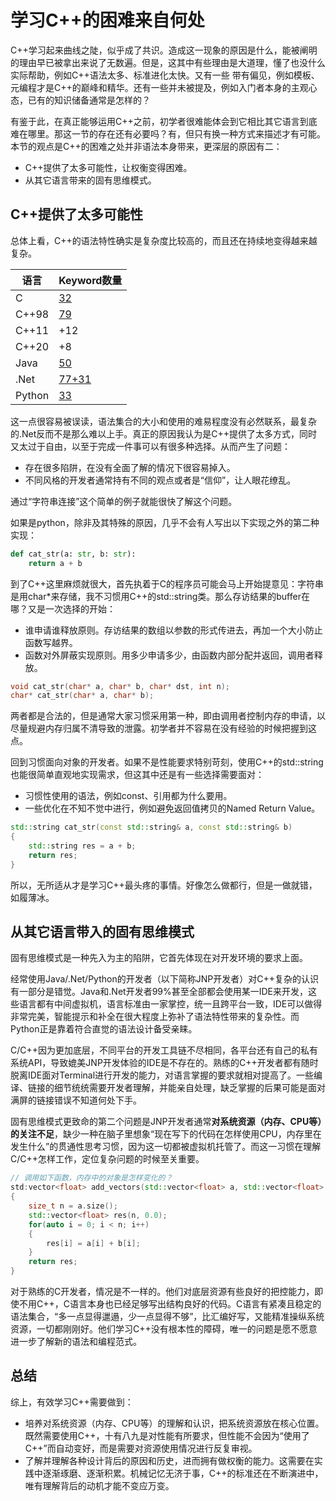 # 学习C++的困难来自何处

C++学习起来曲线之陡，似乎成了共识。造成这一现象的原因是什么，能被阐明的理由早已被拿出来说了无数遍。但是，这其中有些理由是大道理，懂了也没什么实际帮助，例如C++语法太多、标准进化太快。又有一些
带有偏见，例如模板、元编程才是C++的巅峰和精华。还有一些并未被提及，例如入门者本身的主观心态，已有的知识储备通常是怎样的？

有鉴于此，在真正能够运用C++之前，初学者很难能体会到它相比其它语言到底难在哪里。那这一节的存在还有必要吗？有，但只有换一种方式来描述才有可能。本节的观点是C++的困难之处并非语法本身带来，更深层的原因有二：

* C++提供了太多可能性，让权衡变得困难。
* 从其它语言带来的固有思维模式。

## C++提供了太多可能性

总体上看，C++的语法特性确实是复杂度比较高的，而且还在持续地变得越来越复杂。

|语言|Keyword数量|
|--|--|
|C|[32](http://tigcc.ticalc.org/doc/keywords.html)|
|C++98|[79](https://en.wikibooks.org/wiki/C%2B%2B_Programming/Programming_Languages/C%2B%2B/Code/Keywords)|
|C++11|+12|
|C++20|+8|
|Java|[50](https://docs.oracle.com/javase/tutorial/java/nutsandbolts/_keywords.html)|
|.Net|[77+31](https://docs.microsoft.com/en-us/dotnet/csharp/language-reference/keywords/)|
|Python|[33](https://www.w3schools.com/python/python_ref_keywords.asp)|

这一点很容易被误读，语法集合的大小和使用的难易程度没有必然联系，最复杂的.Net反而不是那么难以上手。真正的原因我认为是C++提供了太多方式，同时又太过于自由，以至于完成一件事可以有很多种选择。从而产生了问题：
* 存在很多陷阱，在没有全面了解的情况下很容易掉入。
* 不同风格的开发者通常持有不同的观点或者是“信仰”，让人眼花缭乱。

通过“字符串连接”这个简单的例子就能很快了解这个问题。

如果是python，除非及其特殊的原因，几乎不会有人写出以下实现之外的第二种实现：

```python
def cat_str(a: str, b: str):
    return a + b
```

到了C++这里麻烦就很大，首先执着于C的程序员可能会马上开始提意见：字符串是用char*来存储，我不习惯用C++的std::string类。那么存访结果的buffer在哪？又是一次选择的开始：

* 谁申请谁释放原则。存访结果的数组以参数的形式传进去，再加一个大小防止函数写越界。
* 函数对外屏蔽实现原则。用多少申请多少，由函数内部分配并返回，调用者释放。

```c
void cat_str(char* a, char* b, char* dst, int n);
char* cat_str(char* a, char* b);
```

两者都是合法的，但是通常大家习惯采用第一种，即由调用者控制内存的申请，以尽量规避内存归属不清导致的泄露。初学者并不容易在没有经验的时候把握到这点。

回到习惯面向对象的开发者。如果不是性能要求特别苛刻，使用C++的std::string也能很简单直观地实现需求，但这其中还是有一些选择需要面对：
* 习惯性使用的语法，例如const、引用都为什么要用。
* 一些优化在不知不觉中进行，例如避免返回值拷贝的Named Return Value。

```c++
std::string cat_str(const std::string& a, const std::string& b)
{
    std::string res = a + b;
    return res;
}
```

所以，无所适从才是学习C++最头疼的事情。好像怎么做都行，但是一做就错，如履薄冰。

## 从其它语言带入的固有思维模式

固有思维模式是一种先入为主的陷阱，它首先体现在对开发环境的要求上面。

经常使用Java/.Net/Python的开发者（以下简称JNP开发者）对C++复杂的认识有一部分是错觉。Java和.Net开发者99%甚至全部都会使用某一IDE来开发，这些语言都有中间虚拟机，语言标准由一家掌控，统一且跨平台一致，IDE可以做得非常完美，智能提示和补全在很大程度上弥补了语法特性带来的复杂性。而Python正是靠着符合直觉的语法设计备受亲睐。

C/C++因为更加底层，不同平台的开发工具链不尽相同，各平台还有自己的私有系统API，导致媲美JNP开发体验的IDE是不存在的。熟练的C++开发者都有随时脱离IDE面对Terminal进行开发的能力，对语言掌握的要求就相对提高了。一些编译、链接的细节统统需要开发者理解，并能亲自处理，缺乏掌握的后果可能是面对满屏的链接错误不知道何处下手。

固有思维模式更致命的第二个问题是JNP开发者通常**对系统资源（内存、CPU等）的关注不足**，缺少一种在脑子里想象“现在写下的代码在怎样使用CPU，内存里在发生什么”的贯通性思考习惯，因为这一切都被虚拟机托管了。而这一习惯在理解C/C++怎样工作，定位复杂问题的时候至关重要。

```C++
// 调用如下函数，内存中的对象是怎样变化的？
std:vector<float> add_vectors(std::vector<float> a, std::vector<float> b)
{
    size_t n = a.size();
    std::vector<float> res(n, 0.0);
    for(auto i = 0; i < n; i++)
    {
        res[i] = a[i] + b[i];
    }
    return res;
}
```

对于熟练的C开发者，情况是不一样的。他们对底层资源有些良好的把控能力，即使不用C++，C语言本身也已经足够写出结构良好的代码。C语言有紧凑且稳定的语法集合，“多一点显得邋遢，少一点显得不够”，比汇编好写，又能精准操纵系统资源，一切都刚刚好。他们学习C++没有根本性的障碍，唯一的问题是愿不愿意进一步了解新的语法和编程范式。

## 总结

综上，有效学习C++需要做到：

* 培养对系统资源（内存、CPU等）的理解和认识，把系统资源放在核心位置。既然需要使用C++，十有八九是对性能有所要求，但性能不会因为“使用了C++”而自动变好，而是需要对资源使用情况进行反复审视。
* 了解并理解各种设计背后的原因和历史，进而拥有做权衡的能力。这需要在实践中逐渐琢磨、逐渐积累。机械记忆无济于事，C++的标准还在不断演进中，唯有理解背后的动机才能不变应万变。
